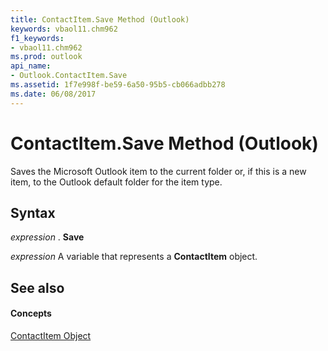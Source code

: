 ```yaml
---
title: ContactItem.Save Method (Outlook)
keywords: vbaol11.chm962
f1_keywords:
- vbaol11.chm962
ms.prod: outlook
api_name:
- Outlook.ContactItem.Save
ms.assetid: 1f7e998f-be59-6a50-95b5-cb066adbb278
ms.date: 06/08/2017
---
```



# ContactItem.Save Method (Outlook)

Saves the Microsoft Outlook item to the current folder or, if this is a new item, to the Outlook default folder for the item type.


## Syntax

 _expression_ . **Save**

 _expression_ A variable that represents a **ContactItem** object.


## See also


#### Concepts


[ContactItem Object](Outlook.ContactItem.md)

